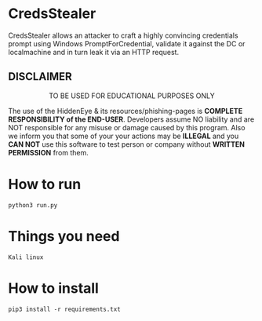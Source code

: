 # CredsStealer
CredsStealer allows an attacker to craft a highly convincing credentials prompt using Windows PromptForCredential, validate it against the DC or localmachine and in turn leak it via an HTTP request.


## DISCLAIMER

<p align="center">
  TO BE USED FOR EDUCATIONAL PURPOSES ONLY
</p>

The use of the HiddenEye & its resources/phishing-pages is **COMPLETE RESPONSIBILITY of the END-USER**. Developers assume NO liability and are NOT responsible for any misuse or damage caused by this program. Also we inform you that some of your your actions may be **ILLEGAL** and you **CAN NOT** use this software to test person or company without **WRITTEN PERMISSION** from them.



# How to run
```
python3 run.py

```
# Things you need
```
Kali linux

```
# How to install
```
pip3 install -r requirements.txt

```

